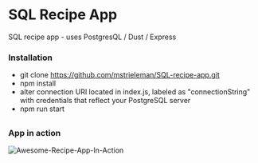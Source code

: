# SQL Recipe App
SQL recipe app - uses PostgresQL / Dust / Express

### Installation
- git clone https://github.com/mstrieleman/SQL-recipe-app.git
- npm install
- alter connection URI located in index.js, labeled as "connectionString" with credentials that reflect your PostgreSQL server
- npm run start
##

### App in action


![Awesome-Recipe-App-In-Action](https://media.giphy.com/media/2YfDy8MsDfbtfPtMJv/giphy.gif)
